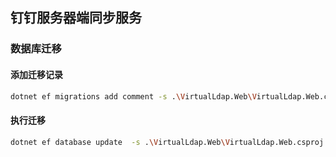 ## 钉钉服务器端同步服务
                              
### 数据库迁移
#### 添加迁移记录
``` bash
dotnet ef migrations add comment -s .\VirtualLdap.Web\VirtualLdap.Web.csproj -p .\VirtualLdap.EntityFrameworkCore\VirtualLdap.EntityFrameworkCore.csproj
```

#### 执行迁移
``` bash
dotnet ef database update  -s .\VirtualLdap.Web\VirtualLdap.Web.csproj -p .\VirtualLdap.EntityFrameworkCore\VirtualLdap.EntityFrameworkCore.csproj
```